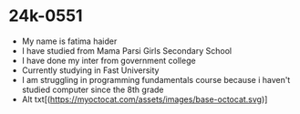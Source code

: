 # 24k-0551

* My name is fatima haider
*  I have studied from Mama Parsi Girls Secondary School
* I have done my inter from government college
* Currently studying in Fast University
* I am struggling in programming fundamentals course because i haven't studied computer since  the 8th grade
* Alt txt[(https://myoctocat.com/assets/images/base-octocat.svg)]
